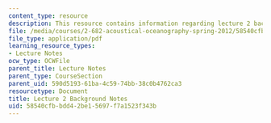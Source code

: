 ```yaml
---
content_type: resource
description: This resource contains information regarding lecture 2 background notes.
file: /media/courses/2-682-acoustical-oceanography-spring-2012/58540cfbbdd42be15697f7a1523f343b_MIT2_682S12_bglec02.pdf
file_type: application/pdf
learning_resource_types:
- Lecture Notes
ocw_type: OCWFile
parent_title: Lecture Notes
parent_type: CourseSection
parent_uid: 590d5193-61ba-4c59-74bb-38c0b4762ca3
resourcetype: Document
title: Lecture 2 Background Notes
uid: 58540cfb-bdd4-2be1-5697-f7a1523f343b
---
```

